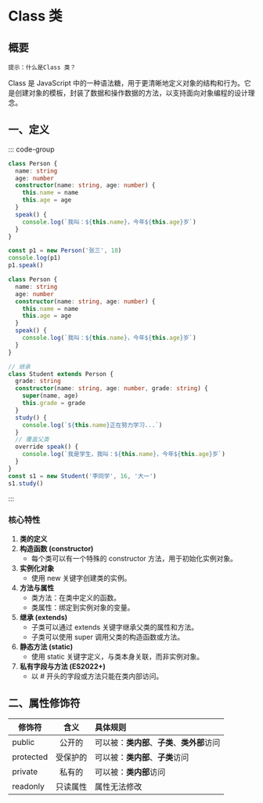 # Class 类

## 概要
`提示：什么是Class 类？`

Class 是 JavaScript 中的一种语法糖，用于更清晰地定义对象的结构和行为。它是创建对象的模板，封装了数据和操作数据的方法，以支持面向对象编程的设计理念。

## 一、定义
::: code-group
``` ts [class 类]
class Person {
  name: string
  age: number
  constructor(name: string, age: number) {
    this.name = name
    this.age = age
  }
  speak() {
    console.log(`我叫：${this.name}，今年${this.age}岁`)
  }
}

const p1 = new Person('张三', 18)
console.log(p1)
p1.speak()
```

``` ts [继承]
class Person {
  name: string
  age: number
  constructor(name: string, age: number) {
    this.name = name
    this.age = age
  }
  speak() {
    console.log(`我叫：${this.name}，今年${this.age}岁`)
  }
}

// 继承
class Student extends Person {
  grade: string
  constructor(name: string, age: number, grade: string) {
    super(name, age)
    this.grade = grade
  }
  study() {
    console.log(`${this.name}正在努力学习...`)
  }
  // 覆盖父类
  override speak() {
    console.log(`我是学生，我叫：${this.name}，今年${this.age}岁`)
  }
}
const s1 = new Student('李同学', 16, '大一')
s1.study()
```
:::

### 核心特性
1. **类的定义**
2. **构造函数 (constructor)**
    - 每个类可以有一个特殊的 constructor 方法，用于初始化实例对象。
3. **实例化对象**
    - 使用 new 关键字创建类的实例。
4. **方法与属性**
    - 类方法：在类中定义的函数。
    - 类属性：绑定到实例对象的变量。
5. **继承 (extends)**
    - 子类可以通过 extends 关键字继承父类的属性和方法。
    - 子类可以使用 super 调用父类的构造函数或方法。
6. **静态方法 (static)**
    - 使用 static 关键字定义，与类本身关联，而非实例对象。
7. **私有字段与方法 (ES2022+)**
    - 以 # 开头的字段或方法只能在类内部访问。

## 二、属性修饰符
| 修饰符     |  含义  |  具体规则  |
| -------- | :-------: | :------- |
| public  |   公开的   |   可以被：**类内部**、**子类**、**类外部**访问 |
| protected  |   受保护的   |   可以被：**类内部**、**子类**访问 |
| private  |   私有的   |   可以被：**类内部**访问 |
| readonly  |   只读属性   |   属性无法修改 |
